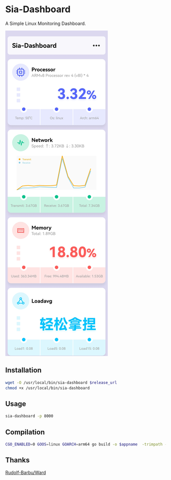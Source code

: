 # Sia-Dashboard

A Simple Linux Monitoring Dashboard.

![preview01](https://raw.githubusercontent.com/openrhc/Sia-Dashboard/main/doc/imgs/preview01.jpg)

## Installation

```bash
wget -O /usr/local/bin/sia-dashboard $release_url
chmod +x /usr/local/bin/sia-dashboard
```

## Usage

```bash
sia-dashboard -p 8000
```

## Compilation

```bash
CGO_ENABLED=0 GOOS=linux GOARCH=arm64 go build -o $appname  -trimpath -ldflags "-s -w -X main.Version=$version -buildid=" main.go
```

## Thanks

[Rudolf-Barbu/Ward](https://github.com/Rudolf-Barbu/Ward)
